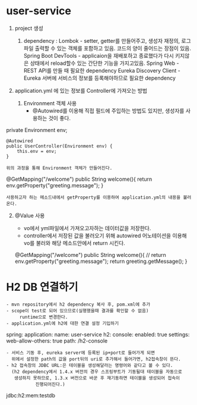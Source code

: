 # user-service 

1. project 생성

	1) dependency
		: Lombok - setter, getter를 만들어주고, 생성자 재정의, 로그 파일 출력할 수 있는 객체를 포함하고 있음. 코드의 양이 줄어드는 장점이 있음.
		  Spring Boot DevTools - applicaion을 재배포하고 종료했다가 다시 키지않은 상태에서 reload할수 있는 간단한 기능을 가지고있음.
		  Spring Web - REST API를 만들 때 필요한 dependency
		  Eureka Discovery Client - Eureka 서버에 서비스의 정보를 등록해야하므로 필요한 dependency

2. application.yml 에 있는 정보를 Controller에 가져오는 방법

	1) Environment 객체 사용
		- @Autowired를 이용해 직접 필드에 주입하는 방법도 있지만,
		  생성자를 사용하는 것이 좋다.
		  
private Environment env;

    @Autowired
    public UserController(Environment env) {
        this.env = env;
    }

	위의 과정을 통해 Environment 객체가 만들어진다.


 @GetMapping("/welcome")
    public String welcome(){
        return env.getProperty("greeting.message");
    }

	사용하고자 하는 메소드내에서 getProperty를 이용하여 application.yml의 내용을 불러온다.
	
	
2) @Value 사용
	- vo에서 yml파일에서 가져오고자하는 데이터값을 저장한다.
	- controller에서 저장된 값을 불러오기 위해 autowired 어노테이션을 이용해
	  vo를 불러와 해당 메소드안에서 return 시킨다.  
		  
   @GetMapping("/welcome")
    public String welcome(){
//        return env.getProperty("greeting.message");
        return greeting.getMessage();
    }

# H2 DB 연결하기
	- mvn repository에서 h2 dependency 복사 후, pom.xml에 추가
	- scope이 test로 되어 있으므로(실행했을때 결과를 확인할 수 없음)
	 	 runtime으로 변경한다.
	- application.yml에 h2에 대한 연결 설정 기입하기
	
spring:
  application:
    name: user-service
  h2:
    console:
      enabled: true
      settings:
        web-allow-others: true
      path: /h2-console

	- 서비스 기동 후, eureka server에 등록된 ip+port로 들어가게 되면
	  위에서 설정한 path의 값을 port뒤의 uri로 추가해서 들어가면, h2접속창이 뜬다.
	- h2 접속창의 JDBC URL:은 테이블을 생성해달라는 명령어와 같다고 볼 수 있다.
	  (h2 dependency에서 1.4.x 버전의 경우 스프링부트가 기동될대 테이블을 자동으로
 	   생성하지 못하므로, 1.3.x 버전으로 바꾼 후 재기동하면 테이블을 생성되어 접속이
               진행되어진다.)
       
 jdbc:h2:mem:testdb




